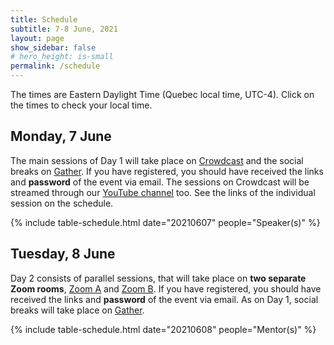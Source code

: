 ```yaml
---
title: Schedule
subtitle: 7-8 June, 2021
layout: page
show_sidebar: false
# hero_height: is-small
permalink: /schedule
---
```

The times are Eastern Daylight Time (Quebec local time, UTC-4). Click on the times to check your local time.

## Monday, 7 June

The main sessions of Day 1 will take place on [Crowdcast](https://www.crowdcast.io/e/2u50rd1n) and the social breaks on [Gather](https://gather.town/i/e7LPsVjS). If you have registered, you should have received the links and **password** of the event via email. The sessions on Crowdcast will be streamed through our [YouTube channel](https://www.youtube.com/channel/UCOoOsSZfudHl5vcUnCE3jrA) too. See the links of the individual session on the schedule.

{% include table-schedule.html date="20210607" people="Speaker(s)" %}

## Tuesday, 8 June

Day 2 consists of parallel sessions, that will take place on **two separate Zoom rooms**, [Zoom A](https://us02web.zoom.us/j/82032866297) and [Zoom B](https://us02web.zoom.us/j/88008045355). If you have registered, you should have received the links and **password** of the event via email. As on Day 1, social breaks will take place on [Gather](https://gather.town/i/e7LPsVjS).

{% include table-schedule.html date="20210608" people="Mentor(s)" %}

